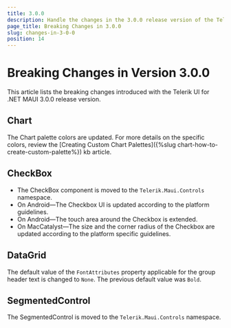 ```yaml
---
title: 3.0.0
description: Handle the changes in the 3.0.0 release version of the Telerik UI for .NET MAUI components.
page_title: Breaking Changes in 3.0.0
slug: changes-in-3-0-0
position: 14
---
```


# Breaking Changes in Version 3.0.0

This article lists the breaking changes introduced with the Telerik UI for .NET MAUI 3.0.0 release version.

## Chart

The Chart palette colors are updated. For more details on the specific colors, review the [Creating Custom Chart Palettes]({%slug chart-how-to-create-custom-palette%}) kb article.

## CheckBox

* The CheckBox component is moved to the `Telerik.Maui.Controls` namespace.
* On Android&mdash;The Checkbox UI is updated according to the platform guidelines.
* On Android&mdash;The touch area around the Checkbox is extended.
* On MacCatalyst&mdash;The size and the corner radius of the Checkbox are updated according to the platform specific guidelines.

## DataGrid

The default value of the `FontAttributes` property applicable for the group header text is changed to `None`. The previous default value was `Bold`.

## SegmentedControl

The SegmentedControl is moved to the `Telerik.Maui.Controls` namespace.